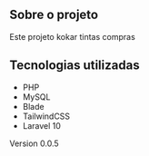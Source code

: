 ## Sobre o projeto

Este projeto kokar tintas compras

## Tecnologias utilizadas

- PHP
- MySQL
- Blade
- TailwindCSS
- Laravel 10

Version 0.0.5
